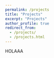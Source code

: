 ```yaml
---
permalink: /projects
title: "Projects"
excerpt: "Projects"
author_profile: true
redirect_from: 
  - /projects/
  - /projects.html
---
```

HOLAAA
